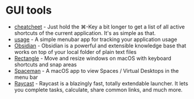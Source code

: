 # GUI tools

* [cheatcheet](https://www.mediaatelier.com/CheatSheet/) - Just hold the ⌘-Key a bit longer to get a list of all active shortcuts of the current application. It's as simple as that.
* [usage](https://www.mediaatelier.com/Usage/) - A simple menubar app for tracking your application usage
* [Obsidian](https://obsidian.md/) - Obsidian is a powerful and extensible knowledge base that works on top of your local folder of plain text files
* [Rectangle](https://github.com/rxhanson/Rectangle) - Move and resize windows on macOS with keyboard shortcuts and snap areas
* [Spaceman](https://github.com/Jaysce/Spaceman) - A macOS app to view Spaces / Virtual Desktops in the menu bar
* [Raycast](https://www.raycast.com/) - Raycast is a blazingly fast, totally extendable launcher. It lets you complete tasks, calculate, share common links, and much more.
